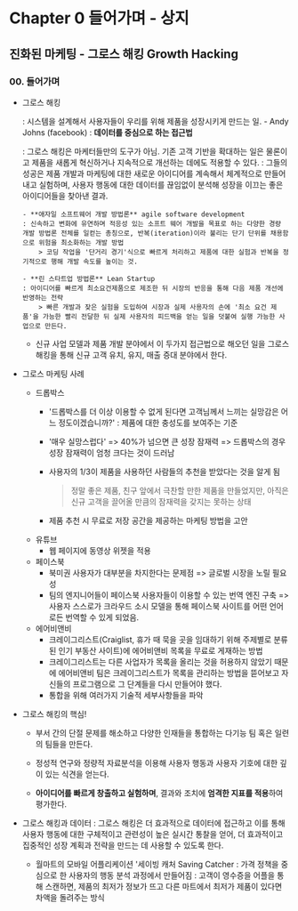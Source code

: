 # Chapter 0 들어가며 - 상지

## 진화된 마케팅 - 그로스 해킹 Growth Hacking

### 00. 들어가며

- 그로스 해킹
    
    
    : 시스템을 설계해서 사용자들이 우리를 위해 제품을 성장시키게 만드는 일. - Andy Johns (facebook) 
    : **데이터를 중심으로 하는 접근법**
    
    : 그로스 해킹은 마케터들만의 도구가 아님. 기존 고객 기반을 확대하는 일은 물론이고 제품을 새롭게 혁신하거나 지속적으로 개선하는 데에도 적용할 수 있다. 
    : 그들의 성공은 제품 개발과 마케팅에 대한 새로운 아이디어를 계속해서 체계적으로 만들어내고 실험하며, 사용자 행동에 대한 데이터를 끊임없이 분석해 성장을 이끄는 좋은 아이디어들을 찾아낸 결과.
    
      - **애자일 소프트웨어 개발 방법론** agile software development
      : 신속하고 변화에 유연하며 적응성 있는 소프트 웨어 개발을 목표로 하는 다양한 경량 개발 방법론 전체를 일컫는 총칭으로, 반복(iteration)이라 불리는 단기 단위를 채용함으로 위험을 최소화하는 개발 방법
          > 코딩 작업을 '단거리 경기'식으로 빠르게 처리하고 제품에 대한 실험과 반복을 정기적으로 행해 개발 속도를 높이는 것.
    
      - **린 스타트업 방법론** Lean Startup
      : 아이디어를 빠르게 최소요건제품으로 제조한 뒤 시장의 반응을 통해 다음 제품 개선에 반영하는 전략
          > 빠른 개발과 잦은 실험을 도입하여 시장과 실제 사용자의 손에 '최소 요건 제품'을 가능한 빨리 전달한 뒤 실제 사용자의 피드백을 얻는 일을 덧붙여 실행 가능한 사업으로 만든다.
    
    - 신규 사업 모델과 제품 개발 분야에서 이 두가지 접근법으로 해오던 일을 그로스 해킹을 통해 신규 고객 유치, 유지, 매출 증대 분야에서 한다.

- 그로스 마케팅 사례
    - 드롭박스
        - '드롭박스를 더 이상 이용할 수 없게 된다면 고객님께서 느끼는 실망감은 어느 정도이겠습니까?' : 제품에 대한 충성도를 보여주는 기준
        - '매우 실망스럽다' => 40%가 넘으면 큰 성장 잠재력 => 드롭박스의 경우 성장 잠재력이 엄청 크다는 것이 드러남
        - 사용자의 1/3이 제품을 사용하던 사람들의 추천을 받았다는 것을 알게 됨
            
            > 정말 좋은 제품, 친구 앞에서 극찬할 만한 제품을 만들었지만, 아직은 신규 고객을 끌어올 만큼의 잠재력을 갖지는 못하는 상태
            > 
        - 제품 추천 시 무료로 저장 공간을 제공하는 마케팅 방법을 고안
    - 유튜브
        - 웹 페이지에 동영상 위젯을 적용
    - 페이스북
        - 북미권 사용자가 대부분을 차지한다는 문제점 => 글로벌 시장을 노릴 필요성
        - 팀의 엔지니어들이 페이스북 사용자들이 이용할 수 있는 번역 엔진 구축 => 사용자 스스로가 크라우드 소시 모델을 통해 페이스북 사이트를 어떤 언어로든 번역할 수 있게 되었음.
    - 에어비앤비
        - 크레이그리스트(Craiglist, 휴가 때 묵을 곳을 임대하기 위해 주제별로 분류된 인기 부동산 사이트)에 에어비앤비 목록을 무료로 게재하는 방법
        - 크레이그리스트는 다른 사업자가 목록을 올리는 것을 허용하지 않았기 때문에 에어비앤비 팀은 크레이그리스트가 목록을 관리하는 방법을 뜯어보고 자신들의 프로그램으로 그 단계들을 다시 만들어야 했다.
        - 통합을 위해 여러가지 기술적 세부사항들을 파악

- 그로스 해킹의 핵심!
    - 부서 간의 단절 문제를 해소하고 다양한 인재들을 통합하는 다기능 팀 혹은 일련의 팀들을 만든다.
    - 정성적 연구와 정량적 자료분석을 이용해 사용자 행동과 사용자 기호에 대한 깊이 있는 식견을 얻는다.
    
    - **아이디어를 빠르게 창출하고 실험하며**, 결과와 조치에 **엄격한 지표를 적용**하여 평가한다.

- 그로스 해킹과 데이터 
: 그로스 해킹은 더 효과적으로 데이터에 접근하고 이를 통해 사용자 행동에 대한 구체적이고 관련성이 높은 실시간 통찰을 얻어, 더 효과적이고 집중적인 성장 계획과 전략을 만드는 데 사용할 수 있도록 한다.
    - 월마트의 모바일 어플리케이션 '세이빙 캐처 Saving Catcher
    : 가격 정책을 중심으로 한 사용자의 행동 분석 과정에서 만들어짐 
    : 고객이 영수증을 어플을 통해 스캔하면, 제품의 최저가 정보가 뜨고 다른 마트에서 최저가 제품이 있다면 차액을 돌려주는 방식